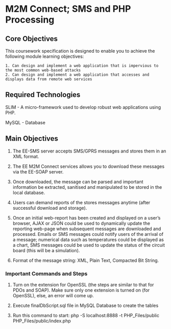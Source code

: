 
# M2M Connect; SMS and PHP Processing

## Core Objectives
This coursework specification is designed to enable you to achieve the following module learning objectives:

    1. Can design and implement a web application that is impervious to the most common web-based attacks
    2. Can design and implement a web application that accesses and displays data from remote web services

## Required Technologies 

SLIM - A micro-framework used to develop robust web applications using PHP.

MySQL - Database

## Main Objectives

1. The EE-SMS server accepts SMS/GPRS messages and stores them in an XML format. 

2. The EE M2M Connect services allows you to download these messages via the EE-SOAP server. 

3. Once downloaded, the message can be parsed and important information be extracted, sanitised and manipulated to be stored in the local database.

4. Users can demand reports of the stores messages anytime (after successful download and storage).

5. Once an initial web-report has been created and displayed on a user’s browser, AJAX or JSON could be used to dynamically update the reporting web-page when subsequent messages are downloaded and processed. Emails or SMS messages could notify users of the arrival of a message; numerical data such as temperatures could be displayed as a chart, SMS messages could be used to update the status of the circuit board (this will be a simulation).

6. Format of the message string: XML, Plain Text, Compacted Bit String.


### Important Commands and Steps

1. Turn on the extension for OpenSSL (the steps are similar to that for PDOs and SOAP). Make sure only one extension is turned on (for OpenSSL), else, an error will come up.

2. Execute finalDbScript.sql file in MySQL Database to create the tables

3. Run this command to start: php -S localhost:8888 -t PHP_Files/public PHP_Files/public/index.php


